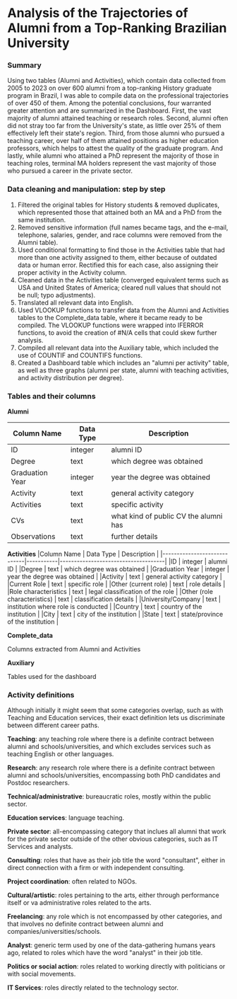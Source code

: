 # Analysis of the Trajectories of Alumni from a Top-Ranking Brazilian University

### Summary
Using two tables (Alumni and Activities), which contain data collected from 2005 to 2023 on over 600 alumni from a top-ranking History graduate program in Brazil, I was able to compile data on the professional trajectories of over 450 of them. Among the potential conclusions, four warranted greater attention and are summarized in the Dashboard. First, the vast majority of alumni attained teaching or research roles. Second, alumni often did not stray too far from the University's state, as little over 25% of them effectively left their state's region. Third, from those alumni who pursued a teaching career, over half of them attained positions as higher education professors, which helps to attest the quality of the graduate program. And lastly, while alumni who attained a PhD represent the majority of those in teaching roles, terminal MA holders represent the vast majority of those who pursued a career in the private sector.




### Data cleaning and manipulation: step by step
1. Filtered the original tables for History students & removed duplicates, which represented those that attained both an MA and a PhD from the same institution.
2. Removed sensitive information (full names became tags, and the e-mail, telephone, salaries, gender, and race columns were removed from the Alumni table).
3. Used conditional formatting to find those in the Activities table that had more than one activity assigned to them, either because of outdated data or human error. Rectified this for each case, also assigning their proper activity in the Activity column.
4. Cleaned data in the Activities table (converged equivalent terms such as USA and United States of America; cleared null values that should not be null; typo adjustments).
5. Translated all relevant data into English.
6. Used VLOOKUP functions to transfer data from the Alumni and Activities tables to the Complete_data table, where it became ready to be compiled. The VLOOKUP functions were wrapped into IFERROR functions, to avoid the creation of #N/A cells that could skew further analysis.
7. Compiled all relevant data into the Auxiliary table, which included the use of COUNTIF and COUNTIFS functions.
8. Created a Dashboard table which includes an "alumni per activity" table, as well as three graphs (alumni per state, alumni with teaching activities, and activity distribution per degree).




### Tables and their columns
**Alumni**

|Column Name     | Data Type | Description                           |
|----------------|-----------|---------------------------------------|
|ID              | integer   | alumni ID                             |
|Degree          | text      | which degree was obtained             |
|Graduation Year | integer   | year the degree was obtained          |
|Activity        | text      | general activity category             |
|Activities      | text      | specific activity                     |
|CVs             | text      | what kind of public CV the alumni has |
|Observations    | text      | further details                       |


**Activities**
|Column Name                  | Data Type | Description                         |
|-----------------------------|-----------|-------------------------------------|
|ID                           | integer   | alumni ID                           |
|Degree                       | text      | which degree was obtained           |
|Graduation Year              | integer   | year the degree was obtained        |
|Activity                     | text      | general activity category           |
|Current Role                 | text      | specific role                       |
|Other (current role)         | text      | role details                        |
|Role characteristics         | text      | legal classification of the role    |
|Other (role characteristics) | text      | classification details              |
|University/Company           | text      | institution where role is conducted |
|Country                      | text      | country of the institution          |
|City                         | text      | city of the institution             |
|State                        | text      | state/province of the institution   |


**Complete_data**

Columns extracted from Alumni and Activities



**Auxiliary**

Tables used for the dashboard




### Activity definitions
Although initially it might seem that some categories overlap, such as with Teaching and Education services, their exact definition lets us discriminate between different career paths.



**Teaching**: any teaching role where there is a definite contract between alumni and schools/universities, and which excludes services such as teaching English or other languages.

**Research**: any research role where there is a definite contract between alumni and schools/universities, encompassing both PhD candidates and Postdoc researchers.

**Technical/administrative**: bureaucratic roles, mostly within the public sector.

**Education services**: language teaching.

**Private sector**: all-encompassing category that inclues all alumni that work for the private sector outside of the other obvious categories, such as IT Services and analysts.

**Consulting**: roles that have as their job title the word "consultant", either in direct connection with a firm or with independent consulting.

**Project coordination**: often related to NGOs.

**Cultural/artistic**: roles pertaining to the arts, either through performance itself or va administrative roles related to the arts.

**Freelancing**: any role which is not encompassed by other categories, and that involves no definite contract between alumni and companies/universities/schools.

**Analyst**: generic term used by one of the data-gathering humans years ago, related to roles which have the word "analyst" in their job title.

**Politics or social action**: roles related to working directly with politicians or with social movements.

**IT Services**: roles directly related to the technology sector.
